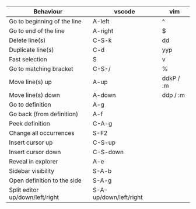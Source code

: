 |           Behaviour               |         vscode         |    vim    |
| --------------------------------- |----------------------- | --------- |
| Go to beginning of the line       | A-left                 | ^         |
| Go to end of the line             | A-right                | $         |
| Delete line(s)                    | C-S-k                  | dd        |
| Duplicate line(s)                 | C-d                    | yyp       |
| Fast selection                    | S                      | v         |
| Go to matching bracket            | C-S-/                  | %         |
| Move line(s) up                   | A-up                   | ddkP / :m |
| Move line(s) down                 | A-down                 | ddp  / :m |
| Go to definition                  | A-g                    |           |
| Go back (from definition)         | A-f                    |           |
| Peek definition                   | C-A-g                  |           |
| Change all occurrences            | S-F2                   |           |
| Insert cursor up                  | C-S-up                 |           |
| Insert cursor down                | C-S-down               |           |
| Reveal in explorer                | A-e                    |           |
| Sidebar visibility                | S-A-b                  |           |
| Open definition to the side       | S-A-g                  |           |
| Split editor up/down/left/right   | S-A-up/down/left/right |           |

